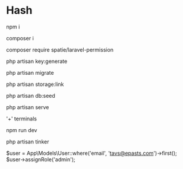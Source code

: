 # Hash

npm i

composer i

composer require spatie/laravel-permission

php artisan key:generate

php artisan migrate

php artisan storage:link

php artisan db:seed

php artisan serve

'+' terminals
  
npm run dev

php artisan tinker

$user = App\Models\User::where('email', 'tavs@epasts.com')->first();
$user->assignRole('admin');
